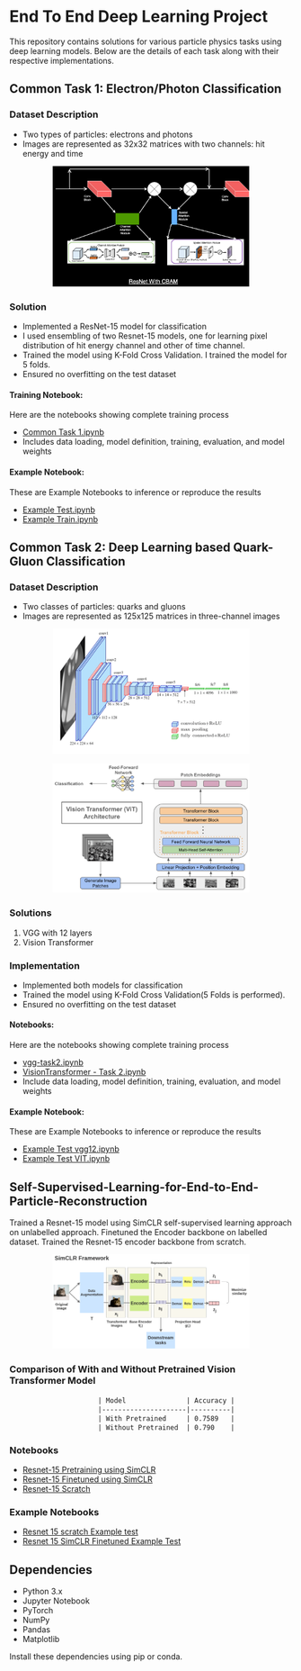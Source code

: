 # End To End Deep Learning Project

This repository contains solutions for various particle physics tasks using deep learning models. Below are the details of each task along with their respective implementations.

## Common Task 1: Electron/Photon Classification

### Dataset Description
- Two types of particles: electrons and photons
- Images are represented as 32x32 matrices with two channels: hit energy and time

<p align="center">
  <img src="https://github.com/Wodlfvllf/End-to-End-Deep-Learning-Project/blob/main/Common%20Task%201/ResNetCBAM.png" width="350" title="hover text">
</p>

### Solution
- Implemented a ResNet-15 model for classification
- I used ensembling of two Resnet-15 models, one for learning pixel distribution of hit energy channel and other of time channel.
- Trained the model using K-Fold Cross Validation. I trained the model for 5 folds.
- Ensured no overfitting on the test dataset

#### Training Notebook:
Here are the notebooks showing complete training process

- [Common Task 1.ipynb](https://github.com/Wodlfvllf/End-to-End-Deep-Learning-Project/blob/main/Common%20Task%201/Common%20Task1%20Approach%201/common-task-1.ipynb)
- Includes data loading, model definition, training, evaluation, and model weights

#### Example Notebook:
These are Example Notebooks to inference or reproduce the results

-  [Example Test.ipynb](https://github.com/Wodlfvllf/End-to-End-Deep-Learning-Project/blob/main/Common%20Task%201/Common%20Task1%20Approach%201/Example%20Test.ipynb)
-  [Example Train.ipynb](https://github.com/Wodlfvllf/End-to-End-Deep-Learning-Project/blob/main/Common%20Task%201/Common%20Task1%20Approach%201/Example%20Train.ipynb)

## Common Task 2: Deep Learning based Quark-Gluon Classification

### Dataset Description
- Two classes of particles: quarks and gluons
- Images are represented as 125x125 matrices in three-channel images

<p align="center">
  <img src="https://github.com/Wodlfvllf/End-to-End-Deep-Learning-Project/blob/main/Common%20task2/1_B_ZaaaBg2njhp8SThjCufA.png" width="350" title="hover text">
</p>


<p align="center">
  <img src="https://github.com/Wodlfvllf/End-to-End-Deep-Learning-Project/blob/main/Common%20task2/VisionTransfomer.png" width="350" title="hover text">
</p>

### Solutions
1. VGG with 12 layers
2. Vision Transformer

### Implementation
- Implemented both models for classification
- Trained the model using K-Fold Cross Validation(5 Folds is performed).
- Ensured no overfitting on the test dataset

#### Notebooks:
Here are the notebooks showing complete training process

- [vgg-task2.ipynb](https://github.com/Wodlfvllf/End-to-End-Deep-Learning-Project/blob/main/Common%20task2/vgg-task2.ipynb)
- [VisionTransformer - Task 2.ipynb](https://github.com/Wodlfvllf/End-to-End-Deep-Learning-Project/blob/main/Common%20task2/VisionTransformer%20-%20Task%202.ipynb)
- Include data loading, model definition, training, evaluation, and model weights

#### Example Notebook:
These are Example Notebooks to inference or reproduce the results

-  [Example Test vgg12.ipynb](https://github.com/Wodlfvllf/End-to-End-Deep-Learning-Project/blob/main/Common%20task2/Example_test_vgg.ipynb)
-  [Example Test VIT.ipynb](https://github.com/Wodlfvllf/End-to-End-Deep-Learning-Project/blob/main/Common%20task2/Example_test_vit.ipynb)

## Self-Supervised-Learning-for-End-to-End-Particle-Reconstruction
Trained a Resnet-15 model using SimCLR self-supervised learning approach on unlabelled approach.
Finetuned the Encoder backbone on labelled dataset.
Trained the Resnet-15 encoder backbone from scratch.

<p align="center">
  <img src="https://github.com/Wodlfvllf/-Self-Supervised-Learning-for-End-to-End-Particle-Reconstruction/blob/main/Specific%20task%203c%20Self-Supervised%20Learning/simclr-general-architecture.png" width="350" title="hover text">
</p>

### Comparison of With and Without Pretrained Vision Transformer Model

                          | Model               | Accuracy |
                          |---------------------|----------|
                          | With Pretrained     | 0.7589   |
                          | Without Pretrained  | 0.790    |

### Notebooks
- [Resnet-15 Pretraining using SimCLR](https://github.com/Wodlfvllf/-Self-Supervised-Learning-for-End-to-End-Particle-Reconstruction/blob/main/Specific%20task%203c%20Self-Supervised%20Learning/SIMCLR%20Pretraining.ipynb)
- [Resnet-15 Finetuned using SimCLR](https://github.com/Wodlfvllf/-Self-Supervised-Learning-for-End-to-End-Particle-Reconstruction/blob/main/Specific%20task%203c%20Self-Supervised%20Learning/simclr-finetune.ipynb)
- [Resnet-15 Scratch](https://github.com/Wodlfvllf/-Self-Supervised-Learning-for-End-to-End-Particle-Reconstruction/blob/main/Specific%20task%203c%20Self-Supervised%20Learning/Resnet-15%20scratch.ipynb)

### Example Notebooks
- [Resnet 15 scratch Example test](https://github.com/Wodlfvllf/-Self-Supervised-Learning-for-End-to-End-Particle-Reconstruction/blob/main/Specific%20task%203c%20Self-Supervised%20Learning/Example%20test%20resnet.ipynb)
- [Resnet 15 SimCLR Finetuned Example Test](https://github.com/Wodlfvllf/-Self-Supervised-Learning-for-End-to-End-Particle-Reconstruction/blob/main/Specific%20task%203c%20Self-Supervised%20Learning/example-sim-clr-finetuned.ipynb)

## Dependencies
- Python 3.x
- Jupyter Notebook
- PyTorch
- NumPy
- Pandas
- Matplotlib

Install these dependencies using pip or conda.
